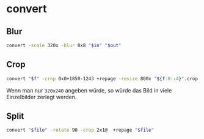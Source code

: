# convert

## Blur

```bash
convert -scale 320x -blur 0x8 "$in" "$out"
```

## Crop

```bash
convert "$f" -crop 0x0+1850-1243 +repage -resize 800x "${f:0:-4}".crop.png; done
```

Wenn man nur `320x240` angeben würde,
so würde das Bild in viele Einzelbilder zerlegt werden.

## Split

```bash
convert "$file" -rotate 90 -crop 2x1@  +repage "$file"
```
